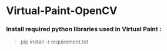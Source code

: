 # Virtual-Paint-OpenCV

### Install required python libraries used in Virtual Paint : 
> pip install -r requirement.txt
